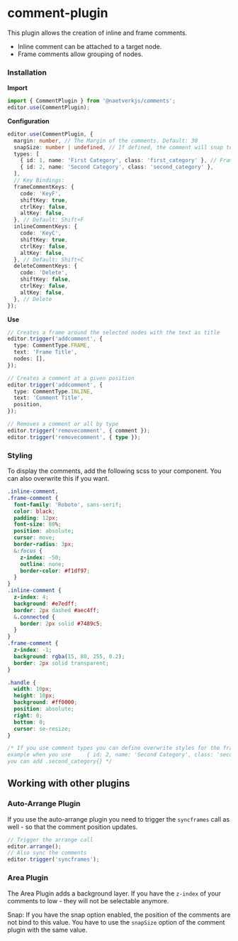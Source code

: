 # comment-plugin

This plugin allows the creation of inline and frame comments.

- Inline comment can be attached to a target node.
- Frame comments allow grouping of nodes.

### Installation

**Import**

```typescript
import { CommentPlugin } from '@naetverkjs/comments';
editor.use(CommentPlugin);
```

**Configuration**

```typescript
editor.use(CommentPlugin, {
  margin: number, // The Margin of the comments. Default: 30
  snapSize: number | undefined, // If defined, the comment will snap to the grid
  types: [
    { id: 1, name: 'First Category', class: 'first_category' }, // Frame Categories and added class when selected
    { id: 2, name: 'Second Category', class: 'second_category' }, 
  ],
  // Key Bindings:
  frameCommentKeys: {
    code: 'KeyF',
    shiftKey: true,
    ctrlKey: false,
    altKey: false,
  }, // Default: Shift+F
  inlineCommentKeys: {
    code: 'KeyC',
    shiftKey: true,
    ctrlKey: false,
    altKey: false,
  }, // Default: Shift+C
  deleteCommentKeys: {
    code: 'Delete',
    shiftKey: false,
    ctrlKey: false,
    altKey: false,
  }, // Delete
});
```

**Use**

```typescript
// Creates a frame around the selected nodes with the text as title
editor.trigger('addcomment', {
  type: CommentType.FRAME,
  text: 'Frame Title',
  nodes: [],
});

// Creates a comment at a given position
editor.trigger('addcomment', {
  type: CommentType.INLINE,
  text: 'Comment Title',
  position,
});

// Removes a comment or all by type
editor.trigger('removecomment', { comment });
editor.trigger('removecomment', { type });
```

### Styling

To display the comments, add the following scss to your component. You can also overwrite this if you want.

```scss
.inline-comment,
.frame-comment {
  font-family: 'Roboto', sans-serif;
  color: black;
  padding: 12px;
  font-size: 80%;
  position: absolute;
  cursor: move;
  border-radius: 3px;
  &:focus {
    z-index: -50;
    outline: none;
    border-color: #f1df97;
  }
}
.inline-comment {
  z-index: 4;
  background: #e7edff;
  border: 2px dashed #aec4ff;
  &.connected {
    border: 2px solid #7489c5;
  }
}
.frame-comment {
  z-index: -1;
  background: rgba(15, 80, 255, 0.2);
  border: 2px solid transparent;
}

.handle {
  width: 10px;
  height: 10px;
  background: #ff0000;
  position: absolute;
  right: 0;
  bottom: 0;
  cursor: se-resize;
}

/* If you use comment types you can define overwrite styles for the frames. For
example when you use     { id: 2, name: 'Second Category', class: 'second_category' }, 
you can add .second_category{} */
```

## Working with other plugins

### Auto-Arrange Plugin

If you use the auto-arrange plugin you need to trigger the `syncframes` call as well - so that the comment position
updates.

```typescript
// Trigger the arrange call
editor.arrange();
// Also sync the comments
editor.trigger('syncframes');
```

### Area Plugin

The Area Plugin adds a background layer. If you have the `z-index` of your comments to low - they will not be selectable
anymore.

Snap: If you have the snap option enabled, the position of the comments are not bind to this value. You have to use
the `snapSize` option of the comment plugin with the same value.

